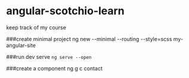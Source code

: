 # angular-scotchio-learn
keep track of my course

###create minimal project
ng new --minimal --routing --style=scss my-angular-site

###run dev serve
`ng serve --open`

###create a component
ng g c contact
